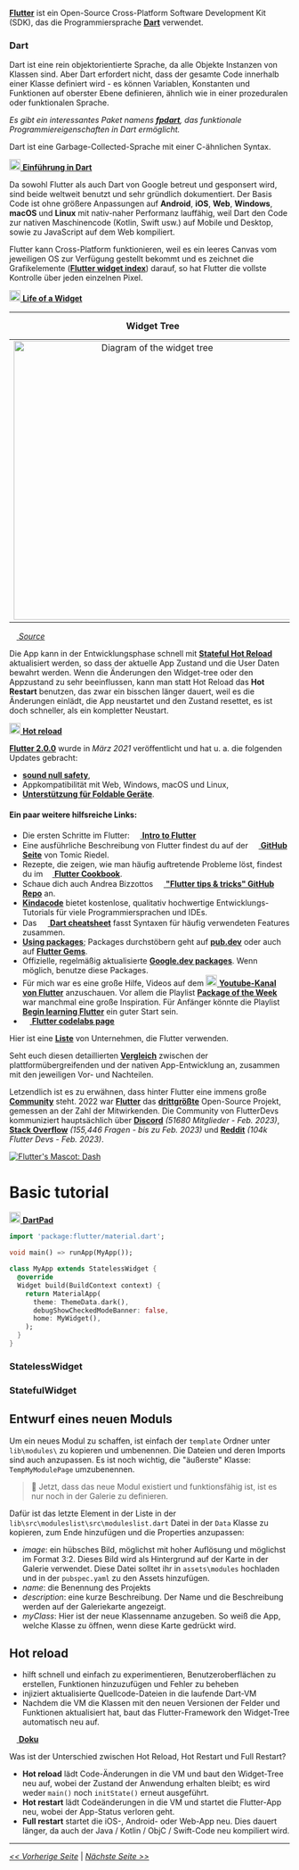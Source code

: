 [**Flutter**][016] ist ein Open-Source Cross-Platform Software Development Kit (SDK), das die Programmiersprache [**Dart**][001] verwendet. 

### Dart

Dart ist eine rein objektorientierte Sprache, da alle Objekte Instanzen von Klassen sind. Aber Dart erfordert nicht, dass der gesamte Code innerhalb einer Klasse definiert wird - es können Variablen, Konstanten und Funktionen auf oberster Ebene definieren, ähnlich wie in einer prozeduralen oder funktionalen Sprache.

*Es gibt ein interessantes Paket namens [**fpdart**](https://pub.dev/packages/fpdart), das funktionale Programmiereigenschaften in Dart ermöglicht.*

Dart ist eine Garbage-Collected-Sprache mit einer C-ähnlichen Syntax.

[<img src="https://upload.wikimedia.org/wikipedia/commons/c/c6/Dart_logo.png" width="20" /> **Einführung in Dart**](https://dart.dev/language)

Da sowohl Flutter als auch Dart von Google betreut und gesponsert wird, sind beide weltweit benutzt und sehr gründlich dokumentiert. Der Basis Code ist ohne größere Anpassungen auf **Android**, **iOS**, **Web**, **Windows**, **macOS** und **Linux** mit nativ-naher Performanz lauffähig, weil Dart den Code zur nativen Maschinencode (Kotlin, Swift usw.) auf Mobile und Desktop, sowie zu JavaScript auf dem Web kompiliert.

Flutter kann Cross-Platform funktionieren, weil es ein leeres Canvas vom jeweiligen OS zur Verfügung gestellt bekommt und es zeichnet die Grafikelemente ([**Flutter widget index**][002]) darauf, so hat Flutter die vollste Kontrolle über jeden einzelnen Pixel.

[<img src="https://upload.wikimedia.org/wikipedia/commons/0/09/YouTube_full-color_icon_%282017%29.svg" width="20" /> **Life of a Widget**][014]

|<b>Widget Tree</b>|<b>Row widget</b>|<b>Column widget</b>|
| :---: | :---: | :---: |
| <img src="https://gitlab.ub.uni-bielefeld.de/biomechatronik-praktikum-23/flutter-training/raw/master/src/sample-flutter-layout.png" alt="Diagram of the widget tree" width="500" /> | <img src="https://gitlab.ub.uni-bielefeld.de/biomechatronik-praktikum-23/flutter-training/raw/master/src/row-diagram.png" alt="Aligning widget - Row" /> | <img src="https://gitlab.ub.uni-bielefeld.de/biomechatronik-praktikum-23/flutter-training/raw/master/src/column-diagram.png" alt="Aligning widget - Column" /> |

[<img src="https://cdn.worldvectorlogo.com/logos/flutter-logo.svg" width="13" /> *Source*](https://docs.flutter.dev/development/ui/layout)

Die App kann in der Entwicklungsphase schnell mit [**Stateful Hot Reload**][003] aktualisiert werden, so dass der aktuelle App Zustand und die User Daten bewahrt werden. Wenn die Änderungen den Widget-tree oder den Appzustand zu sehr beeinflussen, kann man statt Hot Reload das **Hot Restart** benutzen, das zwar ein bisschen länger dauert, weil es die Änderungen einlädt, die App neustartet und den Zustand resettet, es ist doch schneller, als ein kompletter Neustart.

[<img src="https://upload.wikimedia.org/wikipedia/commons/0/09/YouTube_full-color_icon_%282017%29.svg" width="20" /> **Hot reload**](https://youtu.be/sgPQklGe2K8)

[**Flutter 2.0.0**][004] wurde in *März 2021* veröffentlicht und hat u. a. die folgenden Updates gebracht:
 - [**sound null safety**][005],
 - Appkompatibilität mit Web, Windows, macOS und Linux,
 - [**Unterstützung für Foldable Geräte**][006].

#### Ein paar weitere hilfsreiche Links:

- Die ersten Schritte im Flutter: [<img src="https://upload.wikimedia.org/wikipedia/commons/thumb/5/53/Google_%22G%22_Logo.svg/1920px-Google_%22G%22_Logo.svg.png" width="15" /> **Intro to Flutter**](https://developers.google.com/learn/pathways/intro-to-flutter?hl=en "Intro to Flutter")
- Eine ausführliche Beschreibung von Flutter findest du auf der [<img src="https://upload.wikimedia.org/wikipedia/commons/thumb/9/91/Octicons-mark-github.svg/2048px-Octicons-mark-github.svg.png" width="15"/> **GitHub Seite**][015] von Tomic Riedel.
- Rezepte, die zeigen, wie man häufig auftretende Probleme löst, findest du im [<img src="https://cdn.worldvectorlogo.com/logos/flutter-logo.svg" width="13" /> **Flutter Cookbook**](https://docs.flutter.dev/cookbook).
- Schaue dich auch Andrea Bizzottos [<img src="https://upload.wikimedia.org/wikipedia/commons/thumb/9/91/Octicons-mark-github.svg/2048px-Octicons-mark-github.svg.png" width="15"/> **"Flutter tips & tricks" GitHub Repo**][017] an.
- [**Kindacode**](https://www.kindacode.com) bietet kostenlose, qualitativ hochwertige Entwicklungs-Tutorials für viele Programmiersprachen und IDEs.
- Das [<img src="https://raw.githubusercontent.com/wappalyzer/wappalyzer/79af19df7727225962add5467e247f044e4c2c94/src/drivers/webextension/images/icons/Dart.svg" width="16" /> **Dart cheatsheet**](https://dart.dev/guides/language/cheatsheet "Dart cheatsheet") fasst Syntaxen für häufig verwendeten Features zusammen.
- [**Using packages**][109]; Packages durchstöbern geht auf [**pub.dev**](https://pub.dev) oder auch auf [**Flutter Gems**](https://fluttergems.dev/ "Flutter Gems - A Curated List of Dart & Flutter packages").
- Offizielle, regelmäßig aktualisierte [**Google.dev packages**](https://pub.dev/publishers/google.dev/packages "Packages of publisher google.dev"). Wenn möglich, benutze diese Packages.
- Für mich war es eine große Hilfe, Videos auf dem [<img src="https://upload.wikimedia.org/wikipedia/commons/0/09/YouTube_full-color_icon_%282017%29.svg" width="20" /> **Youtube-Kanal von Flutter**](https://www.youtube.com/c/flutterdev "Flutter YouTube channel") anzuschauen. Vor allem die Playlist [**Package of the Week**](https://www.youtube.com/watch?v=JSqUZFkRLr8&list=PLjxrf2q8roU1quF6ny8oFHJ2gBdrYN_AK) war manchmal eine große Inspiration. Für Anfänger könnte die Playlist [**Begin learning Flutter**](https://www.youtube.com/watch?v=4AoFA19gbLo&list=PLjxrf2q8roU3wk7CDw4RfV3mEwOJbjx1k) ein guter Start sein.
- [<img src="https://cdn.worldvectorlogo.com/logos/flutter-logo.svg" width="13" /> **Flutter codelabs page**](https://flutter.dev/docs/codelabs "Flutter codelabs page")

Hier ist eine [**Liste**][018] von Unternehmen, die Flutter verwenden.

Seht euch diesen detaillierten [**Vergleich**][019] zwischen der plattformübergreifenden und der nativen App-Entwicklung an, zusammen mit den jeweiligen Vor- und Nachteilen.

Letzendlich ist es zu erwähnen, dass hinter Flutter eine immens große [**Community**][112] steht. 2022 war [**Flutter**][115] das [**drittgrößte**][110] Open-Source Projekt, gemessen an der Zahl der Mitwirkenden. Die Community von FlutterDevs kommuniziert hauptsächlich über [**Discord**][111] *(51680 Mitglieder - Feb. 2023)*, [**Stack Overflow**][113] *(155,446 Fragen - bis zu Feb. 2023)* und [**Reddit**][114] *(104k Flutter Devs - Feb. 2023)*.

<a href="https://docs.flutter.dev/dash">
  <img
    src="https://gitlab.ub.uni-bielefeld.de/biomechatronik-praktikum-23/flutter-training/raw/master/src/Dashatars.png"
    alt="Flutter's Mascot: Dash"
  />
</a>

[001]: https://dart.dev/ "Homepage of Dart"
[002]: https://flutter.dev/docs/reference/widgets "Flutter's widget index"
[003]: https://flutter.dev/docs/development/tools/hot-reload "Hot Reload documentation"
[004]: https://flutter.dev/docs/development/tools/sdk/release-notes/release-notes-2.0.0 "Flutter 2.0.0 release notes"
[005]: https://dart.dev/null-safety "Null safety in Flutter documentation"
[006]: https://docs.microsoft.com/de-de/dual-screen/flutter/twopane-widget "Microsoft's documentation about the FlutterTwoPane-widget"
[014]: https://www.youtube.com/watch?v=cyFM2emjbQ8 "Life of a Widget?! | Decoding Flutter - Youtube"
[015]: https://github.com/Tomic-Riedel/Flutter-Roadmap "Tomic-Riedel/Flutter-Roadmap"
[016]: https://flutter.dev "Flutter - Build apps for any screen"
[017]: https://github.com/bizz84/flutter-tips-and-tricks "biz84/flutter-tips-and-tricks"
[018]: https://flutter.dev/showcase "Showcase - Flutter apps in production"
[019]: https://www.christianfindlay.com/blog/cross-platform-vs-native
[108]: https://developers.google.com/learn/pathways/intro-to-flutter?hl=en "Intro to Flutter"
[109]: https://flutter.dev/docs/development/packages-and-plugins/using-packages "Flutter - Using Packages"
[110]: https://octoverse.github.com/2022/state-of-open-source "GitHub Octoverse - State of Open Source"
[111]: https://discord.com/invite/N7Yshp4 "Invitation to join Discord Server"
[112]: https://flutter.dev/community "Flutter Community"
[113]: https://stackoverflow.com/tags/flutter "Newest 'Flutter' Questions - Stack Overflow"
[114]: https://www.reddit.com/r/FlutterDev/ "FlutterDev - Reddit"
[115]: https://github.com/flutter/flutter "GitHub - Flutter"

# Basic tutorial

[<img src="https://upload.wikimedia.org/wikipedia/commons/c/c6/Dart_logo.png" width="20" /> **DartPad**](https://www.dartpad.dev)

```dart
import 'package:flutter/material.dart';

void main() => runApp(MyApp());

class MyApp extends StatelessWidget {
  @override
  Widget build(BuildContext context) {
    return MaterialApp(
      theme: ThemeData.dark(),
      debugShowCheckedModeBanner: false,
      home: MyWidget(),
    );
  }
}
```

### StatelessWidget

### StatefulWidget

## Entwurf eines neuen Moduls

Um ein neues Modul zu schaffen, ist einfach der `template` Ordner unter `lib\modules\` zu kopieren und umbenennen. Die Dateien und deren Imports sind auch anzupassen. Es ist noch wichtig, die "äußerste" Klasse: `TempMyModulePage` umzubenennen.

> :key: Jetzt, dass das neue Modul existiert und funktionsfähig ist, ist es nur noch in der Galerie zu definieren.

Dafür ist das letzte Element in der Liste in der `lib\src\moduleslist\src\moduleslist.dart` Datei in der `Data` Klasse zu kopieren, zum Ende hinzufügen  und die Properties anzupassen:
 - *image*: ein hübsches Bild, möglichst mit hoher Auflösung und möglichst im Format 3:2. Dieses Bild wird als Hintergrund auf der Karte in der Galerie verwendet. Diese Datei solltet ihr in `assets\modules` hochladen und in der `pubspec.yaml` zu den Assets hinzufügen.
 - *name*: die Benennung des Projekts
 - *description*: eine kurze Beschreibung. Der Name und die Beschreibung werden auf der Galeriekarte angezeigt.
 - *myClass*: Hier ist der neue Klassenname anzugeben. So weiß die App, welche Klasse zu öffnen, wenn diese Karte gedrückt wird.

## Hot reload

- hilft schnell und einfach zu experimentieren, Benutzeroberflächen zu erstellen, Funktionen hinzuzufügen und Fehler zu beheben
- injiziert aktualisierte Quellcode-Dateien in die laufende Dart-VM
- Nachdem die VM die Klassen mit den neuen Versionen der Felder und Funktionen aktualisiert hat, baut das Flutter-Framework den Widget-Tree automatisch neu auf.

[<img src="https://cdn.worldvectorlogo.com/logos/flutter-logo.svg" width="13" /> **Doku**](https://docs.flutter.dev/development/tools/hot-reload)

Was ist der Unterschied zwischen Hot Reload, Hot Restart und Full Restart?

- **Hot reload** lädt Code-Änderungen in die VM und baut den Widget-Tree neu auf, wobei der Zustand der Anwendung erhalten bleibt; es wird weder `main()` noch `initState()` erneut ausgeführt.
- **Hot restart** lädt Codeänderungen in die VM und startet die Flutter-App neu, wobei der App-Status verloren geht.
- **Full restart** startet die iOS-, Android- oder Web-App neu. Dies dauert länger, da auch der Java / Kotlin / ObjC / Swift-Code neu kompiliert wird.

---

[*<< Vorherige Seite*](set-up-flutter-sdk) | [*Nächste Seite >>*](miscellaneous)